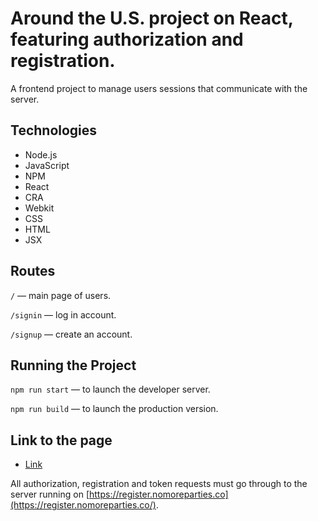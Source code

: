 # Around the U.S. project on React, featuring authorization and registration.

A frontend project to manage users sessions that communicate with the server.

## Technologies

* Node.js
* JavaScript
* NPM
* React
* CRA
* Webkit
* CSS
* HTML
* JSX
  
## Routes  
  
`/` — main page of users.
  
`/signin` — log in account.

`/signup` — create an account. 
  
## Running the Project  
  
`npm run start` — to launch the developer server. 
  
`npm run build` — to launch the production version.

## Link to the page

* [Link](https://hamelyncode.github.io/react-around-auth_es/)


All authorization, registration and token requests must go through to the server running on [https://register.nomoreparties.co](https://register.nomoreparties.co/).
